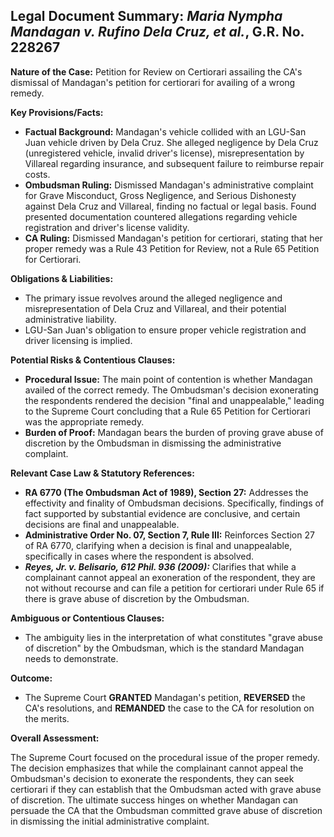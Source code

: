 ## Legal Document Summary: *Maria Nympha Mandagan v. Rufino Dela Cruz, et al.*, G.R. No. 228267

**Nature of the Case:** Petition for Review on Certiorari assailing the CA's dismissal of Mandagan's petition for certiorari for availing of a wrong remedy.

**Key Provisions/Facts:**

*   **Factual Background:** Mandagan's vehicle collided with an LGU-San Juan vehicle driven by Dela Cruz. She alleged negligence by Dela Cruz (unregistered vehicle, invalid driver's license), misrepresentation by Villareal regarding insurance, and subsequent failure to reimburse repair costs.
*   **Ombudsman Ruling:** Dismissed Mandagan's administrative complaint for Grave Misconduct, Gross Negligence, and Serious Dishonesty against Dela Cruz and Villareal, finding no factual or legal basis. Found presented documentation countered allegations regarding vehicle registration and driver's license validity.
*   **CA Ruling:** Dismissed Mandagan's petition for certiorari, stating that her proper remedy was a Rule 43 Petition for Review, not a Rule 65 Petition for Certiorari.

**Obligations & Liabilities:**

*   The primary issue revolves around the alleged negligence and misrepresentation of Dela Cruz and Villareal, and their potential administrative liability.
*   LGU-San Juan's obligation to ensure proper vehicle registration and driver licensing is implied.

**Potential Risks & Contentious Clauses:**

*   **Procedural Issue:** The main point of contention is whether Mandagan availed of the correct remedy. The Ombudsman's decision exonerating the respondents rendered the decision "final and unappealable," leading to the Supreme Court concluding that a Rule 65 Petition for Certiorari was the appropriate remedy.
*   **Burden of Proof:** Mandagan bears the burden of proving grave abuse of discretion by the Ombudsman in dismissing the administrative complaint.

**Relevant Case Law & Statutory References:**

*   **RA 6770 (The Ombudsman Act of 1989), Section 27:** Addresses the effectivity and finality of Ombudsman decisions. Specifically, findings of fact supported by substantial evidence are conclusive, and certain decisions are final and unappealable.
*   **Administrative Order No. 07, Section 7, Rule III:** Reinforces Section 27 of RA 6770, clarifying when a decision is final and unappealable, specifically in cases where the respondent is absolved.
*   ***Reyes, Jr. v. Belisario, 612 Phil. 936 (2009):*** Clarifies that while a complainant cannot appeal an exoneration of the respondent, they are not without recourse and can file a petition for certiorari under Rule 65 if there is grave abuse of discretion by the Ombudsman.

**Ambiguous or Contentious Clauses:**

*   The ambiguity lies in the interpretation of what constitutes "grave abuse of discretion" by the Ombudsman, which is the standard Mandagan needs to demonstrate.

**Outcome:**

*   The Supreme Court **GRANTED** Mandagan's petition, **REVERSED** the CA's resolutions, and **REMANDED** the case to the CA for resolution on the merits.

**Overall Assessment:**

The Supreme Court focused on the procedural issue of the proper remedy. The decision emphasizes that while the complainant cannot appeal the Ombudsman's decision to exonerate the respondents, they can seek certiorari if they can establish that the Ombudsman acted with grave abuse of discretion. The ultimate success hinges on whether Mandagan can persuade the CA that the Ombudsman committed grave abuse of discretion in dismissing the initial administrative complaint.
